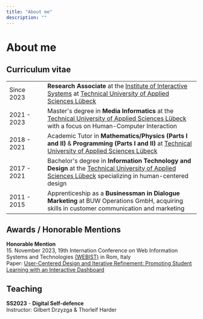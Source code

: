 ```yaml
---
title: "About me"
description: ""
---
```


# About me

## Curriculum vitae

<table>
    <tr>
        <td style="width: 20%;">Since 2023</td>
        <td><strong>Research Associate</strong> at the <a href="https://www.th-luebeck.de/en/isy/">Institute of Interactive Systems</a> at <a href="https://www.th-luebeck.de/en/">Technical University of Applied Sciences Lübeck</a></td>
    </tr>
    <tr>
        <td style="width: 20%;">2021 - 2023</td>
        <td>Master's degree in <strong>Media Informatics</strong> at the <a href="https://www.th-luebeck.de/en/">Technical University of Applied Sciences Lübeck</a> with a focus on Human-Computer Interaction</td>
    </tr>
    <tr>
        <td style="width: 20%;">2018 - 2021</td>
        <td>Academic Tutor in <strong>Mathematics/Physics (Parts I and II)</strong> & <strong>Programming (Parts I and II)</strong> at <a href="https://www.th-luebeck.de/en/">Technical University of Applied Sciences Lübeck</a></td>
    </tr>
    <tr>
        <td style="width: 20%;">2017 - 2021</td>
        <td>Bachelor's degree in <strong>Information Technology and Design</strong> at the <a href="https://www.th-luebeck.de/en/">Technical University of Applied Sciences Lübeck</a> specializing in human-centered design</td>
    </tr>
    <tr>
        <td style="width: 20%;">2011 - 2015</td>
        <td>Apprenticeship as a <strong>Businessman in Dialogue Marketing</strong> at BUW Operations GmbH, acquiring skills in customer communication and marketing</td>
    </tr>
</table>

## Awards / Honorable Mentions

**Honorable Mention** <br/>
15\. November 2023, 19th Internation Conference on Web Information Systems and Technologies [(WEBIST)](https://webist.scitevents.org/?y=2023) in Rom, Italy <br/>
Paper: [User-Centered Design and Iterative Refinement: Promoting Student Learning with an Interactive Dashboard](https://www.scitepress.org/Link.aspx?doi=10.5220/0012191300003584)

## Teaching
**SS2023** - **Digital Self-defence** <br>
Instructor: Gilbert Drzyzga & Thorleif Harder

